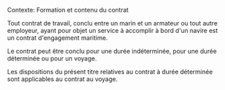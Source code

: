 Contexte: Formation et contenu du contrat

Tout contrat de travail, conclu entre un marin et un armateur ou tout autre employeur, ayant pour objet un service à accomplir à bord d'un navire est un contrat d'engagement maritime.

Le contrat peut être conclu pour une durée indéterminée, pour une durée déterminée ou pour un voyage.

Les dispositions du présent titre relatives au contrat à durée déterminée sont applicables au contrat au voyage.